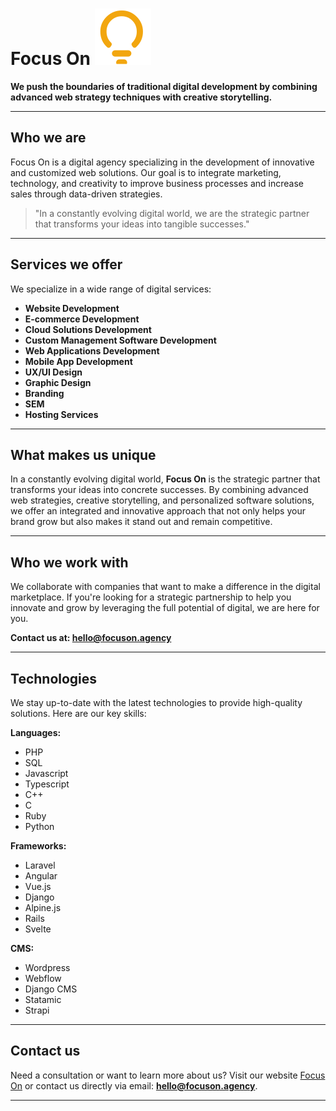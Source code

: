 # Focus On ![Focus On Logo](logo.svg)

**We push the boundaries of traditional digital development by combining advanced web strategy techniques with creative storytelling.**

---

## Who we are
Focus On is a digital agency specializing in the development of innovative and customized web solutions. Our goal is to integrate marketing, technology, and creativity to improve business processes and increase sales through data-driven strategies.

> "In a constantly evolving digital world, we are the strategic partner that transforms your ideas into tangible successes."

---

## Services we offer
We specialize in a wide range of digital services:

- **Website Development**
- **E-commerce Development**
- **Cloud Solutions Development**
- **Custom Management Software Development**
- **Web Applications Development**
- **Mobile App Development**
- **UX/UI Design**
- **Graphic Design**
- **Branding**
- **SEM**
- **Hosting Services**

---

## What makes us unique
In a constantly evolving digital world, **Focus On** is the strategic partner that transforms your ideas into concrete successes. By combining advanced web strategies, creative storytelling, and personalized software solutions, we offer an integrated and innovative approach that not only helps your brand grow but also makes it stand out and remain competitive.

---

## Who we work with
We collaborate with companies that want to make a difference in the digital marketplace. If you're looking for a strategic partnership to help you innovate and grow by leveraging the full potential of digital, we are here for you.

**Contact us at: [hello@focuson.agency](mailto:hello@focuson.agency)**

---

## Technologies
We stay up-to-date with the latest technologies to provide high-quality solutions. Here are our key skills:

**Languages:**
- PHP
- SQL
- Javascript
- Typescript
- C++
- C
- Ruby
- Python

**Frameworks:**
- Laravel
- Angular
- Vue.js
- Django
- Alpine.js
- Rails
- Svelte

**CMS:**
- Wordpress
- Webflow
- Django CMS
- Statamic
- Strapi

---

## Contact us
Need a consultation or want to learn more about us? Visit our website [Focus On](https://focuson.agency) or contact us directly via email: **[hello@focuson.agency](mailto:hello@focuson.agency)**.

---

